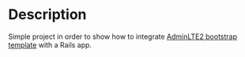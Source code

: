 # Description

Simple project in order to show how to integrate [AdminLTE2 bootstrap template](https://almsaeedstudio.com/themes/AdminLTE/index2.html) with a Rails app.
